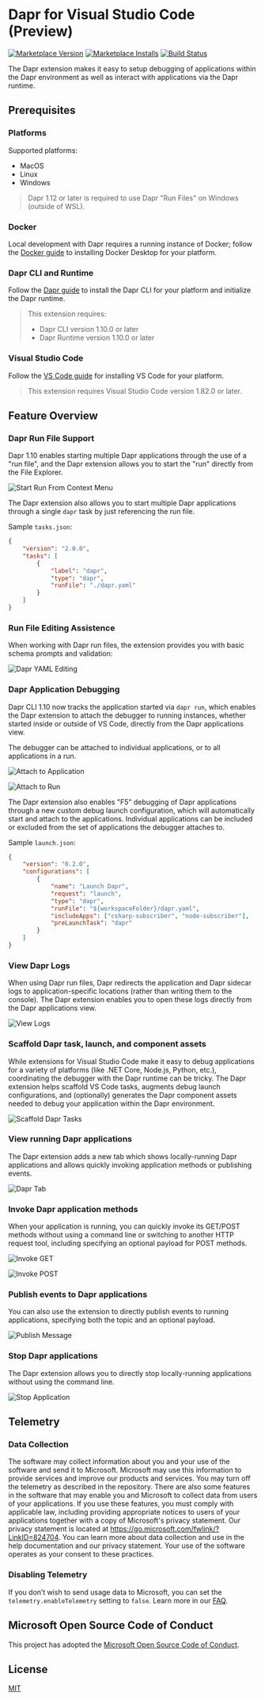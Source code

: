 # Dapr for Visual Studio Code (Preview)

[![Marketplace Version](https://img.shields.io/visual-studio-marketplace/v/ms-azuretools.vscode-dapr.svg)](https://marketplace.visualstudio.com/items?itemName=ms-azuretools.vscode-dapr)
[![Marketplace Installs](https://img.shields.io/visual-studio-marketplace/i/ms-azuretools.vscode-dapr.svg)](https://marketplace.visualstudio.com/items?itemName=ms-azuretools.vscode-dapr)
[![Build Status](<https://dev.azure.com/devdiv/DevDiv/_apis/build/status%2FAzure%20Tools%2FVSCode%2FExtensions%2Fvscode-dapr%20(1ES)?repoName=microsoft%2Fvscode-dapr&branchName=main>)](https://dev.azure.com/devdiv/DevDiv/_build/latest?definitionId=21595&repoName=microsoft%2Fvscode-dapr&branchName=main)

The Dapr extension makes it easy to setup debugging of applications within the
Dapr environment as well as interact with applications via the Dapr runtime.

## Prerequisites

### Platforms

Supported platforms:

-   MacOS
-   Linux
-   Windows

> Dapr 1.12 or later is required to use Dapr "Run Files" on Windows (outside of
> WSL).

### Docker

Local development with Dapr requires a running instance of Docker; follow the
[Docker guide](https://www.docker.com/products/docker-desktop) to installing
Docker Desktop for your platform.

### Dapr CLI and Runtime

Follow the [Dapr guide](https://dapr.io/#download) to install the Dapr CLI for
your platform and initialize the Dapr runtime.

> This extension requires:
>
> -   Dapr CLI version 1.10.0 or later
> -   Dapr Runtime version 1.10.0 or later

### Visual Studio Code

Follow the [VS Code guide](https://code.visualstudio.com/) for installing VS
Code for your platform.

> This extension requires Visual Studio Code version 1.82.0 or later.

## Feature Overview

### Dapr Run File Support

Dapr 1.10 enables starting multiple Dapr applications through the use of a "run
file", and the Dapr extension allows you to start the "run" directly from the
File Explorer.

![Start Run From Context Menu](assets/readme/startRunFromContextMenu.png)

The Dapr extension also allows you to start multiple Dapr applications through a
single `dapr` task by just referencing the run file.

Sample `tasks.json`:

```json
{
	"version": "2.0.0",
	"tasks": [
		{
			"label": "dapr",
			"type": "dapr",
			"runFile": "./dapr.yaml"
		}
	]
}
```

### Run File Editing Assistence

When working with Dapr run files, the extension provides you with basic schema
prompts and validation:

![Dapr YAML Editing](assets/readme/daprYamlEditing.png)

### Dapr Application Debugging

Dapr CLI 1.10 now tracks the application started via `dapr run`, which enables
the Dapr extension to attach the debugger to running instances, whether started
inside or outside of VS Code, directly from the Dapr applications view.

The debugger can be attached to individual applications, or to all applications
in a run.

![Attach to Application](assets/readme/attachToApplication.png)

![Attach to Run](assets/readme/attachToRun.png)

The Dapr extension also enables "F5" debugging of Dapr applications through a
new custom debug launch configuration, which will automatically start and attach
to the applications. Individual applications can be included or excluded from
the set of applications the debugger attaches to.

Sample `launch.json`:

```json
{
	"version": "0.2.0",
	"configurations": [
		{
			"name": "Launch Dapr",
			"request": "launch",
			"type": "dapr",
			"runFile": "${workspaceFolder}/dapr.yaml",
			"includeApps": ["csharp-subscriber", "node-subscriber"],
			"preLaunchTask": "dapr"
		}
	]
}
```

### View Dapr Logs

When using Dapr run files, Dapr redirects the application and Dapr sidecar logs
to application-specific locations (rather than writing them to the console). The
Dapr extension enables you to open these logs directly from the Dapr
applications view.

![View Logs](assets/readme/viewLogs.png)

### Scaffold Dapr task, launch, and component assets

While extensions for Visual Studio Code make it easy to debug applications for a
variety of platforms (like .NET Core, Node.js, Python, etc.), coordinating the
debugger with the Dapr runtime can be tricky. The Dapr extension helps scaffold
VS Code tasks, augments debug launch configurations, and (optionally) generates
the Dapr component assets needed to debug your application within the Dapr
environment.

![Scaffold Dapr Tasks](assets/readme/scaffoldDaprTasks.png)

### View running Dapr applications

The Dapr extension adds a new tab which shows locally-running Dapr applications
and allows quickly invoking application methods or publishing events.

![Dapr Tab](assets/readme/daprTab.png)

### Invoke Dapr application methods

When your application is running, you can quickly invoke its GET/POST methods
without using a command line or switching to another HTTP request tool,
including specifying an optional payload for POST methods.

![Invoke GET](assets/readme/invokeGet.png)

![Invoke POST](assets/readme/invokePost.png)

### Publish events to Dapr applications

You can also use the extension to directly publish events to running
applications, specifying both the topic and an optional payload.

![Publish Message](assets/readme/publishMessage.png)

### Stop Dapr applications

The Dapr extension allows you to directly stop locally-running applications
without using the command line.

![Stop Application](assets/readme/stopApp.png)

## Telemetry

### Data Collection

The software may collect information about you and your use of the software and
send it to Microsoft. Microsoft may use this information to provide services and
improve our products and services. You may turn off the telemetry as described
in the repository. There are also some features in the software that may enable
you and Microsoft to collect data from users of your applications. If you use
these features, you must comply with applicable law, including providing
appropriate notices to users of your applications together with a copy of
Microsoft's privacy statement. Our privacy statement is located at
https://go.microsoft.com/fwlink/?LinkID=824704. You can learn more about data
collection and use in the help documentation and our privacy statement. Your use
of the software operates as your consent to these practices.

### Disabling Telemetry

If you don’t wish to send usage data to Microsoft, you can set the
`telemetry.enableTelemetry` setting to `false`. Learn more in our
[FAQ](https://code.visualstudio.com/docs/supporting/faq#_how-to-disable-telemetry-reporting).

## Microsoft Open Source Code of Conduct

This project has adopted the
[Microsoft Open Source Code of Conduct](https://opensource.microsoft.com/codeofconduct/).

## License

[MIT](LICENSE.txt)
